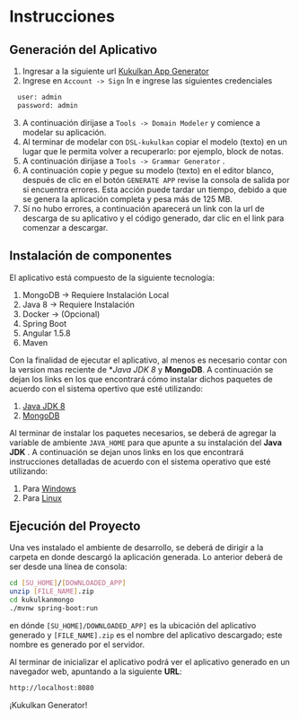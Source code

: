 # Instrucciones

## Generación del Aplicativo

1. Ingresar a la siguiente url [Kukulkan App Generator](http://200.38.177.199:8080/)
2. Ingrese en `Account -> Sign` In e ingrese las siguientes credenciales
```sh
  user: admin
  password: admin
```
3. A continuación dirijase a `Tools -> Domain Modeler` y comience a modelar su aplicación.
4. Al terminar de modelar con `DSL-kukulkan` copiar el modelo (texto) en un lugar que le permita volver a recuperarlo: por ejemplo, block de notas.
5. A continuación dirijase a `Tools -> Grammar Generator` .
6. A continuación copie y pegue su modelo (texto) en el editor blanco, después de clic en el botón `GENERATE APP` revise la consola de salida por si encuentra errores. Esta acción puede tardar un tiempo, debido a que se genera la aplicación completa y pesa más de 125 MB. 
7. Sí no hubo errores, a continuación aparecerá un link con la url de descarga de su aplicativo y el código generado, dar clic en el link para comenzar a descargar.

## Instalación de componentes

El aplicativo está compuesto de la siguiente tecnología:

1. MongoDB -> Requiere Instalación Local
2. Java 8  -> Requiere Instalación
3. Docker  -> (Opcional)
4. Spring Boot
5. Angular 1.5.8
6. Maven 

Con la finalidad de ejecutar el aplicativo, al menos es necesario contar con la version mas reciente de **Java JDK 8* y **MongoDB**. A continuación se dejan los links en los que encontrará cómo instalar dichos paquetes de acuerdo con el sistema opertivo que esté utilizando:

1. [Java JDK 8](http://www.oracle.com/technetwork/java/javase/downloads/jdk8-downloads-2133151.html)
2. [MongoDB](https://docs.mongodb.com/manual/installation/)

Al terminar de instalar los paquetes necesarios, se deberá de agregar la variable de ambiente `JAVA_HOME` para que apunte a su instalación del **Java JDK** . A continuación se dejan unos links en los que encontrará instrucciones detalladas de acuerdo con el sistema operativo que esté utilizando:

1. Para [Windows](https://confluence.atlassian.com/doc/setting-the-java_home-variable-in-windows-8895.html)
2. Para [Linux](https://www.cyberciti.biz/faq/linux-unix-set-java_home-path-variable/)


## Ejecución del Proyecto

Una ves instalado el ambiente de desarrollo, se deberá de dirigir a la carpeta en donde descargó la aplicación generada. Lo anterior deberá de ser desde una línea de consola:

```sh
cd [SU_HOME]/[DOWNLOADED_APP]
unzip [FILE_NAME].zip
cd kukulkanmongo
./mvnw spring-boot:run
```

en dónde `[SU_HOME]/DOWNLOADED_APP]` es la ubicación del aplicativo generado y `[FILE_NAME].zip` es el nombre del aplicativo descargado; este nombre es generado por el servidor.

Al terminar de inicializar el aplicativo podrá ver el aplicativo generado en un navegador web, apuntando a la siguiente **URL**:

```html
http://localhost:8080
```

¡Kukulkan Generator!
